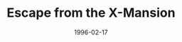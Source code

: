 ---
mission_id: xmansion
editorsChoice:
title: "Escape from the X-Mansion"
authors:
    - "Hunter"
date: 1996-02-17
filename: "xmansion.zip"
description: "You wake up suddenly to hear the sound of a laser battle somewhere in the rebel base where you and Jan are spending the night.  You reach under your pillow for the pistol you always keep there.  The sounds of blaster fire cease, and you fear the worst.  Imperials must have invaded the base!"
cover:
levelReplaced: SECBASE
difficulty: no
bm:	no
fme: no
wax: no
three_do: yes
voc: yes
gmd: yes
vue: no
lfd: no
base: "New level from scratch" 
editors: "DFUSE"

---